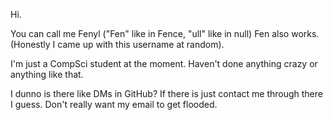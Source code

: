 Hi. 

You can call me Fenyl ("Fen" like in Fence, "ull" like in null)
Fen also works. (Honestly I came up with this username at random).

I'm just a CompSci student at the moment.
Haven't done anything crazy or anything like that. 

I dunno is there like DMs in GitHub? If there is just contact me through there I guess.
Don't really want my email to get flooded. 
